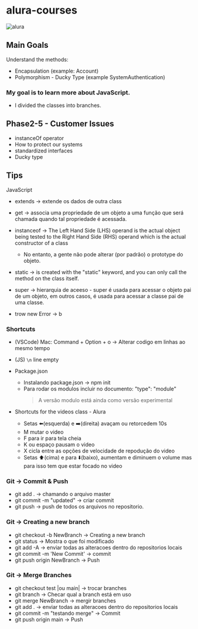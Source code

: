 # alura-courses

![alura](https://lh3.googleusercontent.com/TM-g_2L7u2p99kwg4IQeB-3352WfCq0vKXP4h5cOvISUlNll6-1WHu8t2B0oZdZKjkmp)

## Main Goals
 Understand the methods: 
  - Encapsulation (example: Account) 
  - Polymorphism - Ducky Type (example SystemAuthentication) 
### My goal is to learn more about JavaScript. 
- I divided the classes into branches.

## Phase2-5 - Customer Issues
  - instanceOf operator
  - How to protect our systems
  - standardized interfaces
  - Ducky type
  
## Tips
JavaScript 
- extends -> extende os dados de outra class 
- get -> associa uma propriedade de um objeto a uma função que será chamada quando tal propriedade é acessada.

- instanceof -> The Left Hand Side (LHS) operand is the actual object being tested to the Right Hand Side (RHS) operand which is the actual constructor of a class
  - No entanto, a gente não pode alterar (por padrão) o prototype do objeto.
- static -> is created with the "static" keyword, and you can only call the method on the class itself.  
- super ->  hierarquia de aceeso - super é usada para acessar o objeto pai de um objeto, em outros casos, é usada para acessar a classe pai de uma classe.
- trow new Error ->  b

### Shortcuts
- (VSCode) Mac: Command + Option + o -> Alterar codigo em linhas ao mesmo tempo 
- (JS) `\n` line empty 
- Package.json
  - Instalando package.json -> npm init
  - Para rodar os modulos incluir no documento: "type": "module"
     > A versão modulo está ainda como versão experimental

- Shortcuts for the videos class - Alura
  - Setas ⬅️(esquerda) e ➡️(direita) avaçam ou retorcedem 10s
  - M mutar o video
  - F para ir para tela cheia
  - K ou espaço pausam o video
  - X cicla entre as opções de velocidade de repodução do video
  - Setas ⬆️(cima) e para ⬇️(baixo), aumentam e diminuem o volume mas para isso tem que estar focado no video
 
### Git -> Commit & Push
- git add .                           -> chamando o arquivo master
- git commit -m "updated"             -> criar commit
- git push                            -> push de todos os arquivos no repositorio.

### Git -> Creating a new branch
- git checkout -b NewBranch           -> Creating a new branch
- git status                          -> Mostra o que foi modificado 
- git add -A                          -> enviar todas as alteracoes dentro do repositorios locais
- git commit -m 'New Commit'          -> commit 
- git push origin NewBranch           -> Push

### Git -> Merge Branches
- git checkout test |ou main|         -> trocar branches 
- git branch                          -> Checar qual a branch está em uso 
- git merge NewBranch                 -> mergir branches 
- git add .                           -> enviar todas as alteracoes dentro do repositorios locais
- git commit -m "testando merge"      -> Commit
- git push origin main                -> Push
